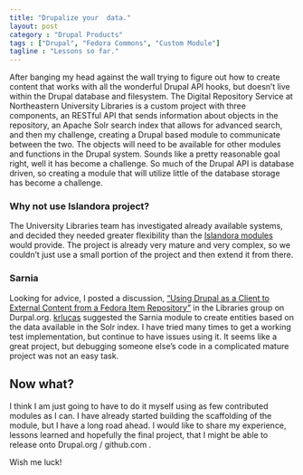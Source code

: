 ```yaml
---
title: "Drupalize your  data."
layout: post
category : "Drupal Products"
tags : ["Drupal", "Fedora Commons", "Custom Module"]
tagline : "Lessons so far."
---
```



After banging my head against the wall trying to figure out how to create content that works with all the wonderful Drupal API hooks, but doesn’t live within the Drupal database and filesystem. The Digital Repository Service at Northeastern University Libraries is a custom project with three components, an RESTful API that sends information about objects in the repository, an Apache Solr search index that allows for advanced search, and then my challenge, creating a Drupal based module to communicate between the two. The objects will need to be available for other modules and functions in the Drupal system. Sounds like a pretty reasonable goal right, well it has become a challenge. So much of the Drupal API is database driven, so creating a module that will utilize little of the database storage has become a challenge.

### Why not use Islandora project?

The University Libraries team has investigated already available systems, and decided they needed greater flexibility than the [Islandora modules](http://islandora.ca/) would provide. The project is already very mature and very complex, so we couldn’t just use a small portion of the project and then extend it from there.

### Sarnia

Looking for advice, I posted a discussion, [“Using Drupal as a Client to External Content from a Fedora Item Repository”](http://groups.drupal.org/node/276033) in the Libraries group on Durpal.org. [krlucas](http://groups.drupal.org/user/19593) suggested the Sarnia module to create entities based on the data available in the Solr index. I have tried many times to get a working test implementation, but continue to have issues using it. It seems like a great project, but debugging someone else’s code in a complicated mature project was not an easy task. 

## Now what?

I  think I am just going to have to do it myself using as few contributed modules as I can. I have already started building the scaffolding of the module, but I have a long road ahead. I would like to share my experience, lessons learned and hopefully the final project, that I might be able to release onto Drupal.org / github.com .

Wish me luck!
